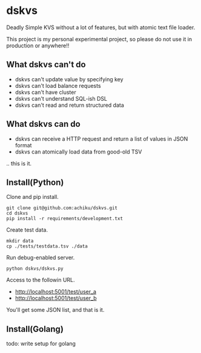 dskvs
=====

Deadly Simple KVS without a lot of features, but with atomic text file loader.

This project is my personal experimental project, so please do not use it in production or anywhere!!


What dskvs can't do
-------------------


- dskvs can't update value by specifying key
- dskvs can't load balance requests
- dskvs can't have cluster
- dskvs can't understand SQL-ish DSL
- dskvs can't read and return structured data


What dskvs can do
-----------------

- dskvs can receive a HTTP request and return a list of values in JSON format
- dskvs can atomically load data from good-old TSV

.. this is it.


Install(Python)
---------------

Clone and pip install.
```
git clone git@github.com:achiku/dskvs.git
cd dskvs
pip install -r requirements/development.txt
```


Create test data.
```
mkdir data
cp ./tests/testdata.tsv ./data
```


Run debug-enabled server.
```
python dskvs/dskvs.py
```

Access to the followin URL.

- [http://localhost:5001/test/user_a](http://localhost:5001/test/user_a)
- [http://localhost:5001/test/user_b](http://localhost:5001/test/user_b)

You'll get some JSON list, and that is it.



Install(Golang)
---------------

todo: write setup for golang
